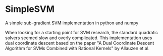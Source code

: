 # SimpleSVM
A simple sub-gradient SVM implementation in python and numpy

When looking for a starting point for SVM research, the standard quadratic solvers seemed slow and overly complicated. This implementation uses dual coordinate descent based on the paper "A Dual Coordinate Descent Algorithm for SVMs Combined with Rational Kernels" by Allauzen et al.
